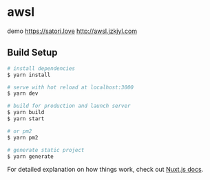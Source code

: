 # awsl
demo
https://satori.love
http://awsl.jzkjyl.com


## Build Setup

```bash
# install dependencies
$ yarn install

# serve with hot reload at localhost:3000
$ yarn dev

# build for production and launch server
$ yarn build
$ yarn start

# or pm2
$ yarn pm2

# generate static project
$ yarn generate
```

For detailed explanation on how things work, check out [Nuxt.js docs](https://nuxtjs.org).
